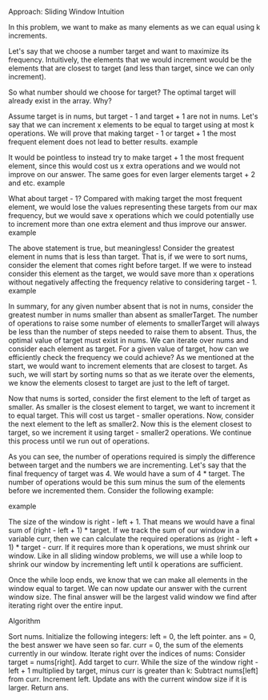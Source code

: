 Approach: Sliding Window
Intuition

In this problem, we want to make as many elements as we can equal using k increments.

Let's say that we choose a number target and want to maximize its frequency. Intuitively, the elements that we would increment would be the elements that are closest to target (and less than target, since we can only increment).

So what number should we choose for target? The optimal target will already exist in the array. Why?

Assume target is in nums, but target - 1 and target + 1 are not in nums. Let's say that we can increment x elements to be equal to target using at most k operations. We will prove that making target - 1 or target + 1 the most frequent element does not lead to better results.
example


It would be pointless to instead try to make target + 1 the most frequent element, since this would cost us x extra operations and we would not improve on our answer. The same goes for even larger elements target + 2 and etc.
example


What about target - 1? Compared with making target the most frequent element, we would lose the values representing these targets from our max frequency, but we would save x operations which we could potentially use to increment more than one extra element and thus improve our answer.
example


The above statement is true, but meaningless! Consider the greatest element in nums that is less than target. That is, if we were to sort nums, consider the element that comes right before target. If we were to instead consider this element as the target, we would save more than x operations without negatively affecting the frequency relative to considering target - 1.
example


In summary, for any given number absent that is not in nums, consider the greatest number in nums smaller than absent as smallerTarget. The number of operations to raise some number of elements to smallerTarget will always be less than the number of steps needed to raise them to absent.
Thus, the optimal value of target must exist in nums. We can iterate over nums and consider each element as target.
For a given value of target, how can we efficiently check the frequency we could achieve? As we mentioned at the start, we would want to increment elements that are closest to target. As such, we will start by sorting nums so that as we iterate over the elements, we know the elements closest to target are just to the left of target.

Now that nums is sorted, consider the first element to the left of target as smaller. As smaller is the closest element to target, we want to increment it to equal target. This will cost us target - smaller operations. Now, consider the next element to the left as smaller2. Now this is the element closest to target, so we increment it using target - smaller2 operations. We continue this process until we run out of operations.

As you can see, the number of operations required is simply the difference between target and the numbers we are incrementing. Let's say that the final frequency of target was 4. We would have a sum of 4 * target. The number of operations would be this sum minus the sum of the elements before we incremented them. Consider the following example:

example




The size of the window is right - left + 1. That means we would have a final sum of (right - left + 1) * target. If we track the sum of our window in a variable curr, then we can calculate the required operations as (right - left + 1) * target - curr. If it requires more than k operations, we must shrink our window. Like in all sliding window problems, we will use a while loop to shrink our window by incrementing left until k operations are sufficient.

Once the while loop ends, we know that we can make all elements in the window equal to target. We can now update our answer with the current window size. The final answer will be the largest valid window we find after iterating right over the entire input.

Algorithm

Sort nums.
Initialize the following integers:
left = 0, the left pointer.
ans = 0, the best answer we have seen so far.
curr = 0, the sum of the elements currently in our window.
Iterate right over the indices of nums:
Consider target = nums[right].
Add target to curr.
While the size of the window right - left + 1 multiplied by target, minus curr is greater than k:
Subtract nums[left] from curr.
Increment left.
Update ans with the current window size if it is larger.
Return ans.
